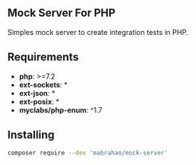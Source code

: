 ## Mock Server For PHP

Simples mock server to create integration tests in PHP.

## Requirements

- **php**: >=7.2
- **ext-sockets**: *
- **ext-json**: *
- **ext-posix**: *
- **myclabs/php-enum**: ^1.7

## Installing

```bash
composer require --dev 'mabrahao/mock-server'
```
